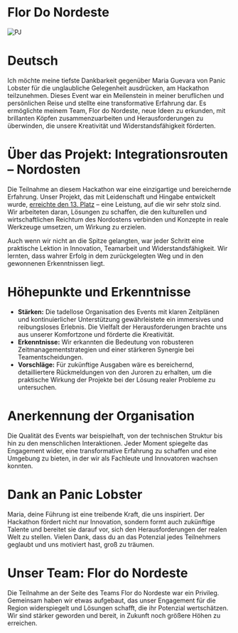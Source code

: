 # Flor Do Nordeste

![PJ](https://github.com/user-attachments/assets/c10c938c-47fa-42f1-8860-4c7f5b48cbcb)

# Deutsch

Ich möchte meine tiefste Dankbarkeit gegenüber Maria Guevara von Panic Lobster für die unglaubliche Gelegenheit ausdrücken, am Hackathon teilzunehmen. Dieses Event war ein Meilenstein in meiner beruflichen und persönlichen Reise und stellte eine transformative Erfahrung dar. Es ermöglichte meinem Team, Flor do Nordeste, neue Ideen zu erkunden, mit brillanten Köpfen zusammenzuarbeiten und Herausforderungen zu überwinden, die unsere Kreativität und Widerstandsfähigkeit förderten.

# Über das Projekt: Integrationsrouten – Nordosten

Die Teilnahme an diesem Hackathon war eine einzigartige und bereichernde Erfahrung. Unser Projekt, das mit Leidenschaft und Hingabe entwickelt wurde, [erreichte den 13. Platz](https://repositorio.enap.gov.br/jspui/bitstream/1/8037/6/Resultado%20Final%20Impulso%20Regional%20Hackathon%20Comunicado_25.pdf) – eine Leistung, auf die wir sehr stolz sind. Wir arbeiteten daran, Lösungen zu schaffen, die den kulturellen und wirtschaftlichen Reichtum des Nordostens verbinden und Konzepte in reale Werkzeuge umsetzen, um Wirkung zu erzielen.

Auch wenn wir nicht an die Spitze gelangten, war jeder Schritt eine praktische Lektion in Innovation, Teamarbeit und Widerstandsfähigkeit. Wir lernten, dass wahrer Erfolg in dem zurückgelegten Weg und in den gewonnenen Erkenntnissen liegt.

# Höhepunkte und Erkenntnisse

- **Stärken:** Die tadellose Organisation des Events mit klaren Zeitplänen und kontinuierlicher Unterstützung gewährleistete ein immersives und reibungsloses Erlebnis. Die Vielfalt der Herausforderungen brachte uns aus unserer Komfortzone und förderte die Kreativität.
- **Erkenntnisse:** Wir erkannten die Bedeutung von robusteren Zeitmanagementstrategien und einer stärkeren Synergie bei Teamentscheidungen.
- **Vorschläge:** Für zukünftige Ausgaben wäre es bereichernd, detailliertere Rückmeldungen von den Juroren zu erhalten, um die praktische Wirkung der Projekte bei der Lösung realer Probleme zu untersuchen.

# Anerkennung der Organisation

Die Qualität des Events war beispielhaft, von der technischen Struktur bis hin zu den menschlichen Interaktionen. Jeder Moment spiegelte das Engagement wider, eine transformative Erfahrung zu schaffen und eine Umgebung zu bieten, in der wir als Fachleute und Innovatoren wachsen konnten.

# Dank an Panic Lobster

Maria, deine Führung ist eine treibende Kraft, die uns inspiriert. Der Hackathon fördert nicht nur Innovation, sondern formt auch zukünftige Talente und bereitet sie darauf vor, sich den Herausforderungen der realen Welt zu stellen. Vielen Dank, dass du an das Potenzial jedes Teilnehmers geglaubt und uns motiviert hast, groß zu träumen.

# Unser Team: Flor do Nordeste

Die Teilnahme an der Seite des Teams Flor do Nordeste war ein Privileg. Gemeinsam haben wir etwas aufgebaut, das unser Engagement für die Region widerspiegelt und Lösungen schafft, die ihr Potenzial wertschätzen. Wir sind stärker geworden und bereit, in Zukunft noch größere Höhen zu erreichen.

